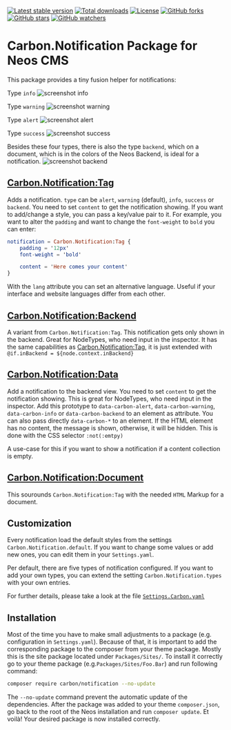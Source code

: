 [![Latest stable version]][packagist] [![Total downloads]][packagist] [![License]][packagist] [![GitHub forks]][fork] [![GitHub stars]][stargazers] [![GitHub watchers]][subscription]

# Carbon.Notification Package for Neos CMS

This package provides a tiny fusion helper for notifications:

Type `info`
![screenshot info]

Type `warning`
![screenshot warning]

Type `alert`
![screenshot alert]

Type `success`
![screenshot success]

Besides these four types, there is also the type `backend`, which on a document,
which is in the colors of the Neos Backend, is ideal for a notification.
![screenshot backend]

## [Carbon.Notification:Tag]

Adds a notification. `type` can be `alert`, `warning` (default), `info`, `success` or
`backend`. You need to set `content` to get the notification showing. If you want to
add/change a style, you can pass a key/value pair to it. For example, you want to
alter the `padding` and want to change the `font-weight` to `bold` you can enter:

```elm
notification = Carbon.Notification:Tag {
    padding = '12px'
    font-weight = 'bold'

    content = 'Here comes your content'
}
```

With the `lang` attribute you can set an alternative language. Useful if your interface
and website languages differ from each other.

## [Carbon.Notification:Backend]

A variant from `Carbon.Notification:Tag`.
This notification gets only shown in the backend. Great for NodeTypes, who need
input in the inspector. It has the same capabilities as [Carbon.Notification:Tag],
it is just extended with `@if.inBackend = ${node.context.inBackend}`

## [Carbon.Notification:Data]

Add a notification to the backend view. You need to set `content` to get the
notification showing. This is great for NodeTypes, who need input in the inspector.
Add this prototype to `data-carbon-alert`, `data-carbon-warning`,
`data-carbon-info` or `data-carbon-backend` to an element as attribute.
You can also pass directly `data-carbon-*` to an element. If the HTML element has no content,
the message is shown, otherwise, it will be hidden. This is done with the CSS selector `:not(:emtpy)`

A use-case for this if you want to show a notification if a content collection is empty.

## [Carbon.Notification:Document]

This sourounds `Carbon.Notification:Tag` with the needed `HTML` Markup for a document.

## Customization

Every notification load the default styles from the settings `Carbon.Notification.default`. If you
want to change some values or add new ones, you can edit them in your `Settings.yaml`.

Per default, there are five types of notification configured. If you want to add your own types,
you can extend the setting `Carbon.Notification.types` with your own entries.

For further details, please take a look at the file [`Settings.Carbon.yaml`]

## Installation

Most of the time you have to make small adjustments to a package (e.g.
configuration in `Settings.yaml`). Because of that, it is important to add the
corresponding package to the composer from your theme package. Mostly this is
the site package located under `Packages/Sites/`. To install it correctly go to
your theme package (e.g.`Packages/Sites/Foo.Bar`) and run following command:

```bash
composer require carbon/notification --no-update
```

The `--no-update` command prevent the automatic update of the dependencies.
After the package was added to your theme `composer.json`, go back to the root
of the Neos installation and run `composer update`. Et voilà! Your desired
package is now installed correctly.

[packagist]: https://packagist.org/packages/carbon/notification
[latest stable version]: https://poser.pugx.org/carbon/notification/v/stable
[total downloads]: https://poser.pugx.org/carbon/notification/downloads
[license]: https://poser.pugx.org/carbon/notification/license
[github forks]: https://img.shields.io/github/forks/CarbonPackages/Carbon.Notification.svg?style=social&label=Fork
[github stars]: https://img.shields.io/github/stars/CarbonPackages/Carbon.Notification.svg?style=social&label=Stars
[github watchers]: https://img.shields.io/github/watchers/CarbonPackages/Carbon.Notification.svg?style=social&label=Watch
[fork]: https://github.com/CarbonPackages/Carbon.Notification/fork
[stargazers]: https://github.com/CarbonPackages/Carbon.Notification/stargazers
[subscription]: https://github.com/CarbonPackages/Carbon.Notification/subscription
[carbon.notification:tag]: Resources/Private/Fusion/Components/Tag.fusion
[carbon.notification:backend]: Resources/Private/Fusion/Components/Backend.fusion
[carbon.notification:document]: Resources/Private/Fusion/Components/Document.fusion
[carbon.notification:data]: Resources/Private/Fusion/Components/Data.fusion
[`settings.carbon.yaml`]: Configuration/Settings.Carbon.yaml
[screenshot alert]: https://user-images.githubusercontent.com/4510166/77485453-7bedff00-6e2d-11ea-9795-97aab52ded6d.png
[screenshot backend]: https://user-images.githubusercontent.com/4510166/77485456-7db7c280-6e2d-11ea-87f4-969713364f07.png
[screenshot info]: https://user-images.githubusercontent.com/4510166/77485458-7e505900-6e2d-11ea-88f9-2b579bb92d9e.png
[screenshot success]: https://user-images.githubusercontent.com/4510166/77485460-7ee8ef80-6e2d-11ea-8b1e-ce54cb3e9a7b.png
[screenshot warning]: https://user-images.githubusercontent.com/4510166/77485461-7ee8ef80-6e2d-11ea-98df-fab3a134b814.png
